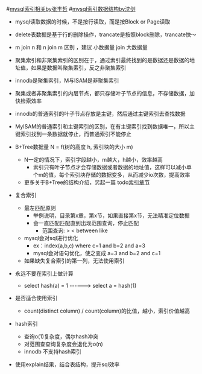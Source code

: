 #[mysql索引相关by张丰哲](https://www.jianshu.com/p/aa1f0f29b4f8)
#[mysql索引数据结构by沈剑](https://mp.weixin.qq.com/s/YMbRJwyjutGMD1KpI_fS0A)

* mysql读取数据的时候，不是按行读取，而是按Block or Page读取
* delete表数据是基于行的删除操作，trancate是按照block删除，trancate快～
* m join n  和 n join m 区别 ，建议 小数据量 join  大数据量

* 聚集索引和非聚集索引的区别在于，通过索引最终找到的是数据还是数据的地址值，如果是数据叫聚集索引，反之非聚集索引
* innodb是聚集索引，M与ISAM是非聚集索引
* 聚集或者非聚集索引的内层节点，都只存储叶子节点的信息，不存储数据，加快检索效率
* innodb的普通索引的叶子节点存放是主键，然后通过主键索引去查找数据
* MyISAM的普通索引和主键索引的区别，在有主键索引找到数据唯一，所以主键索引找到一条数据就停止，而普通索引不能停止

* B+Tree数据量 N = f(树的高度 h, 索引块的大小 m)
    * N一定的情况下，索引字段越小，m越大，h越小，效率越高
        * 索引只有叶子节点才会存储数据或者数据的地址值，这样可以减小单个m的值，每个索引块存储的数据变多，从而减少io次数，提高效率
    * 更多关于B+Tree的结构介绍，另起一篇 todo[索引章节](https://www.cnblogs.com/hdk1993/p/5840599.html)    
* 复合索引
    * 最左匹配原则
        * 举例说明，目录第x章，第x节，如果直接第x节，无法精准定位数据
        * 会一直匹配匹配直到出现范围查询，停止匹配
            * 范围查询: >   <   between  like
    * mysql会对sql进行优化
        * ex：index(a,b,c) where c=1 and b=2 and a=3
        * mysql会对语句优化，使之变成 a=3 and b=2 and c=1
    * 如果缺失复合索引的第一列，无法使用索引  
* 永远不要在索引上做计算
    * select hash(a) = 1   ------>  select a = hash(1)
* 是否适合使用索引
    * count(distinct column)  /   count(column)的比值，越小，索引价值越高
* hash索引
    * 查询o(1)复杂度，偶尔hash冲突
    * 对范围查查询复杂度会退化为o(n)
    * innodb 不支持hash索引

* 使用explain结果，结合表结构，提升sql效率           


